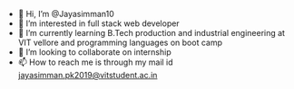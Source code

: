 - 👋 Hi, I’m @Jayasimman10
- 👀 I’m interested in full stack web developer
- 🌱 I’m currently learning B.Tech production and industrial engineering at VIT vellore and programming languages on boot camp
- 💞️ I’m looking to collaborate on internship 
- 📫 How to reach me is through my mail id jayasimman.pk2019@vitstudent.ac.in

<!---
Jayasimman10/Jayasimman10 is a ✨ special ✨ repository because its `README.md` (this file) appears on your GitHub profile.
You can click the Preview link to take a look at your changes.
--->
